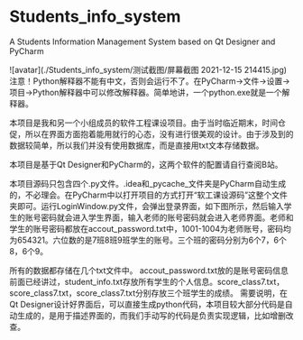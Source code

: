 # Students_info_system
A Students Information Management System based on Qt Designer and PyCharm

![avatar](./Students_info_system/测试截图/屏幕截图 2021-12-15 214415.jpg)
注意！Python解释器不能有中文，否则会运行不了。在PyCharm->文件->设置->项目->Python解释器中可以修改解释器。简单地讲，一个python.exe就是一个解释器。

本项目是我和另一个小组成员的软件工程课设项目。由于当时临近期末，时间仓促，所以在界面方面抱着能用就行的心态，没有进行很美观的设计。由于涉及到的数据较简单，所以我们并没有使用数据库，而是直接用txt文本存储数据。

本项目是基于Qt Designer和PyCharm的，这两个软件的配置请自行查阅B站。

本项目源码只包含四个.py文件。.idea和_pycache_文件夹是PyCharm自动生成的，不必理会。在PyCharm中以打开项目的方式打开“软工课设源码”这整个文件夹即可。运行LoginWindow.py文件，会弹出登录界面，如下图所示，然后输入学生的账号密码就会进入学生界面，输入老师的账号密码就会进入老师界面。老师和学生的账号密码都放在accout_password.txt中，1001-1004为老师账号，密码均为654321。六位数的是7班8班9班学生的账号。三个班的密码分别为6个7，6个8，6个9。

所有的数据都存储在几个txt文件中。
accout_password.txt放的是账号密码信息前面已经讲过，student_info.txt存放所有学生的个人信息。score_class7.txt，score_class7.txt，score_class7.txt分别存放三个班学生的成绩。
需要说明，在Qt Designer设计好界面后，可以直接生成python代码，本项目较大部分代码是自动生成的，是用于描述界面的，而我们手动写的代码是负责实现逻辑，比如增删改查。
